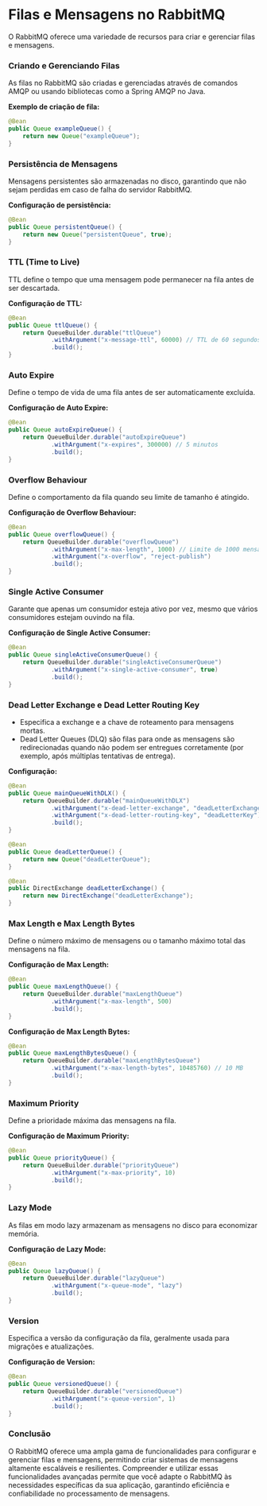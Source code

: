 # Filas e Mensagens no RabbitMQ

O RabbitMQ oferece uma variedade de recursos para criar e gerenciar filas e mensagens.

### Criando e Gerenciando Filas

As filas no RabbitMQ são criadas e gerenciadas através de comandos AMQP ou usando bibliotecas como a Spring AMQP no Java.

**Exemplo de criação de fila:**

```java
@Bean
public Queue exampleQueue() {
    return new Queue("exampleQueue");
}
```

### Persistência de Mensagens

Mensagens persistentes são armazenadas no disco, garantindo que não sejam perdidas em caso de falha do servidor RabbitMQ.

**Configuração de persistência:**

```java
@Bean
public Queue persistentQueue() {
    return new Queue("persistentQueue", true);
}
```

### TTL (Time to Live)

TTL define o tempo que uma mensagem pode permanecer na fila antes de ser descartada.

**Configuração de TTL:**

```java
@Bean
public Queue ttlQueue() {
    return QueueBuilder.durable("ttlQueue")
            .withArgument("x-message-ttl", 60000) // TTL de 60 segundos
            .build();
}
```

### Auto Expire

Define o tempo de vida de uma fila antes de ser automaticamente excluída.

**Configuração de Auto Expire:**

```java
@Bean
public Queue autoExpireQueue() {
    return QueueBuilder.durable("autoExpireQueue")
            .withArgument("x-expires", 300000) // 5 minutos
            .build();
}
```

### Overflow Behaviour

Define o comportamento da fila quando seu limite de tamanho é atingido.

**Configuração de Overflow Behaviour:**

```java
@Bean
public Queue overflowQueue() {
    return QueueBuilder.durable("overflowQueue")
            .withArgument("x-max-length", 1000) // Limite de 1000 mensagens
            .withArgument("x-overflow", "reject-publish")
            .build();
}
```

### Single Active Consumer

Garante que apenas um consumidor esteja ativo por vez, mesmo que vários consumidores estejam ouvindo na fila.

**Configuração de Single Active Consumer:**

```java
@Bean
public Queue singleActiveConsumerQueue() {
    return QueueBuilder.durable("singleActiveConsumerQueue")
            .withArgument("x-single-active-consumer", true)
            .build();
}
```

### Dead Letter Exchange e Dead Letter Routing Key

- Especifica a exchange e a chave de roteamento para mensagens mortas.
- Dead Letter Queues (DLQ) são filas para onde as mensagens são redirecionadas quando não podem ser entregues corretamente (por exemplo, após múltiplas tentativas de entrega).

**Configuração:**

```java
@Bean
public Queue mainQueueWithDLX() {
    return QueueBuilder.durable("mainQueueWithDLX")
            .withArgument("x-dead-letter-exchange", "deadLetterExchange")
            .withArgument("x-dead-letter-routing-key", "deadLetterKey")
            .build();
}

@Bean
public Queue deadLetterQueue() {
    return new Queue("deadLetterQueue");
}

@Bean
public DirectExchange deadLetterExchange() {
    return new DirectExchange("deadLetterExchange");
}
```

### Max Length e Max Length Bytes

Define o número máximo de mensagens ou o tamanho máximo total das mensagens na fila.

**Configuração de Max Length:**

```java
@Bean
public Queue maxLengthQueue() {
    return QueueBuilder.durable("maxLengthQueue")
            .withArgument("x-max-length", 500)
            .build();
}
```

**Configuração de Max Length Bytes:**

```java
@Bean
public Queue maxLengthBytesQueue() {
    return QueueBuilder.durable("maxLengthBytesQueue")
            .withArgument("x-max-length-bytes", 10485760) // 10 MB
            .build();
}
```

### Maximum Priority

Define a prioridade máxima das mensagens na fila.

**Configuração de Maximum Priority:**

```java
@Bean
public Queue priorityQueue() {
    return QueueBuilder.durable("priorityQueue")
            .withArgument("x-max-priority", 10)
            .build();
}
```

### Lazy Mode

As filas em modo lazy armazenam as mensagens no disco para economizar memória.

**Configuração de Lazy Mode:**

```java
@Bean
public Queue lazyQueue() {
    return QueueBuilder.durable("lazyQueue")
            .withArgument("x-queue-mode", "lazy")
            .build();
}
```

### Version

Especifica a versão da configuração da fila, geralmente usada para migrações e atualizações.

**Configuração de Version:**

```java
@Bean
public Queue versionedQueue() {
    return QueueBuilder.durable("versionedQueue")
            .withArgument("x-queue-version", 1)
            .build();
}
```

### Conclusão

O RabbitMQ oferece uma ampla gama de funcionalidades para configurar e gerenciar filas e mensagens, permitindo criar sistemas de mensagens altamente escaláveis e resilientes. Compreender e utilizar essas funcionalidades avançadas permite que você adapte o RabbitMQ às necessidades específicas da sua aplicação, garantindo eficiência e confiabilidade no processamento de mensagens.